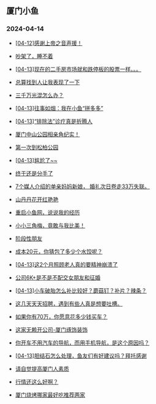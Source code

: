 ## 厦门小鱼 
### 2024-04-14

+ [[04-12]感谢上帝之音声援！](http://bbs.xmfish.com/read-htm-tid-18175179.html)

+ [吵架了，睡不着](http://bbs.xmfish.com/read-htm-tid-18175162.html)

+ [[04-13]现在的二手房市场就和跌停板的股票一样。。。](http://bbs.xmfish.com/read-htm-tid-18175289.html)

+ [总算找到人让我表现了一下](http://bbs.xmfish.com/read-htm-tid-18175264.html)

+ [三千万光混怎么办？](http://bbs.xmfish.com/read-htm-tid-18175280.html)

+ [[04-13]往事如烟：我在小鱼“拼多多”](http://bbs.xmfish.com/read-htm-tid-18175158.html)

+ [[04-13]“排除法”诊疗真是折腾人](http://bbs.xmfish.com/read-htm-tid-18175244.html)

+ [厦门中山公园相亲角纪实！](http://bbs.xmfish.com/read-htm-tid-18175412.html)

+ [第一次到松柏公园](http://bbs.xmfish.com/read-htm-tid-18175170.html)

+ [[04-13]尴尬了~~](http://bbs.xmfish.com/read-htm-tid-18175320.html)

+ [终于还是分手了](http://bbs.xmfish.com/read-htm-tid-18175196.html)

+ [7个媒人介绍的单亲妈妈新娘，
婚礼次日卷走33万失联。](http://bbs.xmfish.com/read-htm-tid-18175291.html)

+ [山丹丹花开红艳艳](http://bbs.xmfish.com/read-htm-tid-18175249.html)

+ [重启小鱼网，说说我的经历](http://bbs.xmfish.com/read-htm-tid-18175477.html)

+ [小小三角梅，竟敢与我比美！](http://bbs.xmfish.com/read-htm-tid-18175432.html)

+ [阶段性朋友](http://bbs.xmfish.com/read-htm-tid-18175347.html)

+ [成本20元，你猜包了多少个水饺呢？](http://bbs.xmfish.com/read-htm-tid-18175491.html)

+ [[04-13]这2个月照顾老人真的要精神崩溃了](http://bbs.xmfish.com/read-htm-tid-18175480.html)

+ [公司6K+是不是不配交女朋友和征婚](http://bbs.xmfish.com/read-htm-tid-18175360.html)

+ [[04-13]小车破胎怎么补比较好？蘑菇钉？补片？辣条？](http://bbs.xmfish.com/read-htm-tid-18175345.html)

+ [这几天天天招聘，遇到有些人真是想要吐槽。](http://bbs.xmfish.com/read-htm-tid-18175344.html)

+ [如果你有70万，你愿意花多少钱买车？](http://bbs.xmfish.com/read-htm-tid-18175507.html)

+ [这家无赖开公司-厦门琢饰装饰](http://bbs.xmfish.com/read-htm-tid-18175570.html)

+ [你开车不用汽车的导航，而用手机导航，是这个原因吗？](http://bbs.xmfish.com/read-htm-tid-18175501.html)

+ [[04-13]胆结石怎么处理，鱼友们有好建议吗？拜托感谢](http://bbs.xmfish.com/read-htm-tid-18175399.html)

+ [请自觉提高厦门人素质](http://bbs.xmfish.com/read-htm-tid-18175615.html)

+ [行情还这么好啊？](http://bbs.xmfish.com/read-htm-tid-18175597.html)

+ [厦门烧烤哪家最好吃推荐两家](http://bbs.xmfish.com/read-htm-tid-18175564.html)

